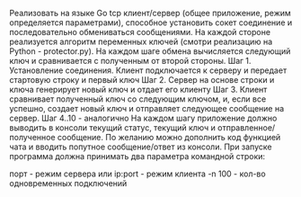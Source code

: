 Реализовать на языке Go tcp клиент/сервер (общее приложение, режим определяется параметрами), способное установить сокет соединение и последовательно обмениваться сообщениями. На каждой стороне реализуется алгоритм переменных ключей (смотри реализацию на Python - protector.py). На каждом шаге обмена вычисляется следующий ключ и сравнивается с полученным от второй стороны. Шаг 1. Установление соединения. Клиент подключается к серверу и передает стартовую строку и первый ключ Шаг 2. Сервер на основе строки и ключа генерирует новый ключ и отдает его клиенту Шаг 3. Клиент сравнивает полученный ключ со следующим ключом, и, если все успешно, создает новый ключ и отправляет следующее сообщение на сервер. Шаг 4..10 - аналогично На каждом шагу приложение должно выводить в консоли текущий статус, текущий ключ и отправленное/полученное сообщение. По желанию можно дополнить код функцией чата и вводить попутное сообщение/ответ из консоли. При запуске программа должна принимать два параметра командной строки:

порт - режим сервера или ip:port - режим клиента
-n 100 - кол-во одновременных подключений
